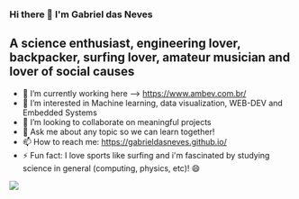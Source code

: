 ### Hi there 👋 I'm Gabriel das Neves

## A science enthusiast, engineering lover, backpacker, surfing lover, amateur musician and lover of social causes

- 🔭 I’m currently working here  --> https://www.ambev.com.br/
- 🌱 I’m interested in Machine learning, data visualization, WEB-DEV and Embedded Systems
- 👯 I’m looking to collaborate on meaningful projects 
- 💬 Ask me about any topic so we can learn together!
- 📫 How to reach me: https://gabrieldasneves.github.io/
- ⚡ Fun fact: I love sports like surfing and i'm fascinated by studying science in general (computing, physics, etc)! 😄 

![](https://media.giphy.com/media/gZBYbXHtVcYKs/giphy.gif)


